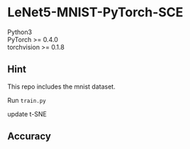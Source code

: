 # LeNet5-MNIST-PyTorch-SCE

Python3  
PyTorch >= 0.4.0  
torchvision >= 0.1.8

## Hint
This repo includes the mnist dataset.

Run `train.py` 

update t-SNE

## Accuracy


